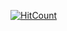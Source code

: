 
  [![HitCount](https://hits.dwyl.com/CoffeePowerdComputers/API-Playground-Pokemon-1.svg?style=flat-square&show=unique)](http://hits.dwyl.com/CoffeePowerdComputers/API-Playground-Pokemon-1)
